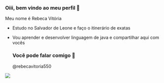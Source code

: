 ### Oiii, bem vindo ao meu perfil 🍒

Meu nome é Rebeca Vitória

- Estudo no Salvador de Leone e faço o itinerário de exatas
- Vou aprender e desenvolver linguagem de java e compartilhar aqui com vocês

  ### Você pode falar comigo 🌼

  @rebecavitoria550



![](https://media1.tenor.com/m/6yq8Z9IEkXAAAAAC/wave-bye.gif)
